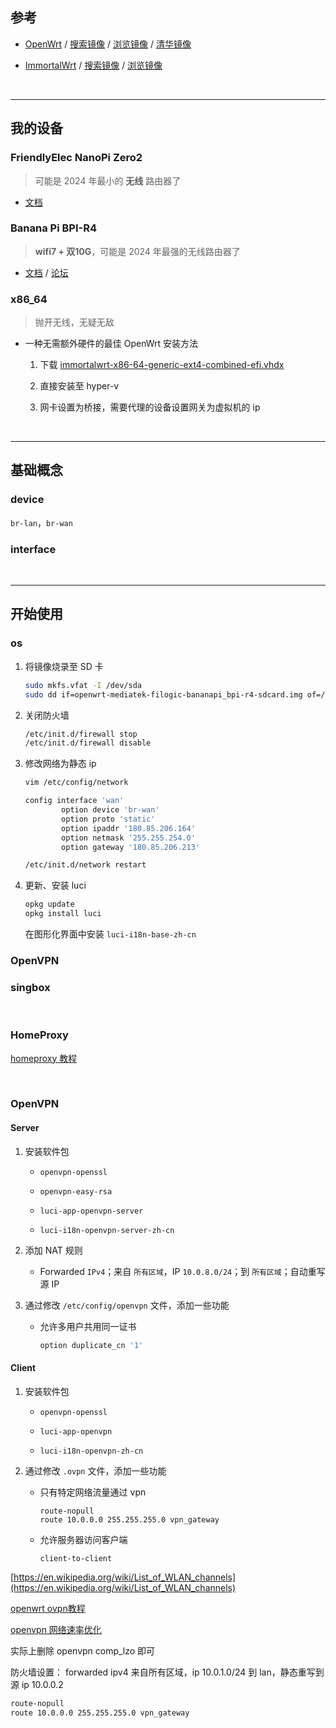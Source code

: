 ## 参考

* [OpenWrt](https://openwrt.org/zh/start) / [搜索镜像](https://firmware-selector.openwrt.org/) / [浏览镜像](https://downloads.openwrt.org) / [清华镜像](https://mirrors.tuna.tsinghua.edu.cn/openwrt/releases/?C=N&O=D)

* [ImmortalWrt](https://github.com/immortalwrt/immortalwrt) / [搜索镜像](https://firmware-selector.immortalwrt.org/) / [浏览镜像](https://downloads.immortalwrt.org)


<br>

---

## 我的设备


### FriendlyElec NanoPi Zero2

> 可能是 2024 年最小的 **无线** 路由器了

* [文档](https://wiki.friendlyelec.com/wiki/index.php/Main_Page)

### Banana Pi BPI-R4

> **wifi7 + 双10G**，可能是 2024 年最强的无线路由器了

* [文档](https://docs.banana-pi.org/zh/home) / [论坛](https://forum.banana-pi.org/)

### x86_64

> 抛开无线，无疑无敌

* 一种无需额外硬件的最佳 OpenWrt 安装方法

    1. 下载 [immortalwrt-x86-64-generic-ext4-combined-efi.vhdx](https://downloads.immortalwrt.org/snapshots//targets/x86/64/immortalwrt-x86-64-generic-ext4-combined-efi.vhdx)

    2. 直接安装至 hyper-v

    3. 网卡设置为桥接，需要代理的设备设置网关为虚拟机的 ip

<br>

---

## 基础概念

### device

`br-lan`，`br-wan`

### interface



<br>

---

## 开始使用

### os

1. 将镜像烧录至 SD 卡

    ```bash
    sudo mkfs.vfat -I /dev/sda
    sudo dd if=openwrt-mediatek-filogic-bananapi_bpi-r4-sdcard.img of=/dev/sda bs=4M status=progress && sync
    ```

2. 关闭防火墙

    ```bash
    /etc/init.d/firewall stop
    /etc/init.d/firewall disable
    ```

3. 修改网络为静态 ip

    ```bash
    vim /etc/config/network
    ```

    ```bash
    config interface 'wan'                    
            option device 'br-wan'            
            option proto 'static'             
            option ipaddr '180.85.206.164'    
            option netmask '255.255.254.0'    
            option gateway '180.85.206.213'  
    ```

    ```bash
    /etc/init.d/network restart
    ```

4. 更新、安装 luci

    ```bash
    opkg update
    opkg install luci
    ```
    
    在图形化界面中安装 `luci-i18n-base-zh-cn`


### OpenVPN


### singbox






<br>

### HomeProxy

[homeproxy 教程](https://www.youtube.com/watch?v=nNRpbn9M2Lc)



<br>

### OpenVPN

#### Server

1. 安装软件包

    * `openvpn-openssl`

    * `openvpn-easy-rsa`

    * `luci-app-openvpn-server`

    * `luci-i18n-openvpn-server-zh-cn`

2. 添加 NAT 规则

    * Forwarded `IPv4`；来自 `所有区域`，IP `10.0.8.0/24`；到 `所有区域`；自动重写源 IP

3. 通过修改 `/etc/config/openvpn` 文件，添加一些功能

    * 允许多用户共用同一证书

        ```bash
        option duplicate_cn '1'
        ```

#### Client

1. 安装软件包

    * `openvpn-openssl`

    * `luci-app-openvpn`

    * `luci-i18n-openvpn-zh-cn`

2. 通过修改 `.ovpn` 文件，添加一些功能

    * 只有特定网络流量通过 vpn

        ```ovpn
        route-nopull
        route 10.0.0.0 255.255.255.0 vpn_gateway
        ```

    * 允许服务器访问客户端

        ```ovpn
        client-to-client
        ```



[https://en.wikipedia.org/wiki/List_of_WLAN_channels](https://en.wikipedia.org/wiki/List_of_WLAN_channels)



[openwrt ovpn教程](https://www.youtube.com/watch?v=yb-g4ZaNm9Y)

[openvpn 网络速率优化](http://www.xixicool.com/870.html)

实际上删除 openvpn comp_lzo 即可

防火墙设置：
    forwarded ipv4 来自所有区域，ip 10.0.1.0/24 到 lan，静态重写到源 ip 10.0.0.2

```sh
route-nopull
route 10.0.0.0 255.255.255.0 vpn_gateway
```


